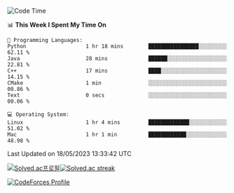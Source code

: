
<!--START_SECTION:waka-->
![Code Time](http://img.shields.io/badge/Code%20Time-2%2C698%20hrs%2048%20mins-blue)

📊 **This Week I Spent My Time On** 

```text
💬 Programming Languages: 
Python                   1 hr 18 mins        ████████████████░░░░░░░░░   62.11 % 
Java                     28 mins             ██████░░░░░░░░░░░░░░░░░░░   22.81 % 
C++                      17 mins             ████░░░░░░░░░░░░░░░░░░░░░   14.15 % 
CMake                    1 min               ░░░░░░░░░░░░░░░░░░░░░░░░░   00.86 % 
Text                     0 secs              ░░░░░░░░░░░░░░░░░░░░░░░░░   00.06 % 

💻 Operating System: 
Linux                    1 hr 4 mins         █████████████░░░░░░░░░░░░   51.02 % 
Mac                      1 hr 1 min          ████████████░░░░░░░░░░░░░   48.98 % 
```


 Last Updated on 18/05/2023 13:33:42 UTC
<!--END_SECTION:waka-->


[![Solved.ac프로필](http://mazassumnida.wtf/api/generate_badge?boj=hckim96)](https://solved.ac/hckim96)[![Solved.ac streak](http://mazandi.herokuapp.com/api?handle=hckim96&theme=dark)](https://solved.ac/hckim96)


[![CodeForces Profile](https://cf.leed.at?id=hckim96)](https://codeforces.com/profile/hckim96)

